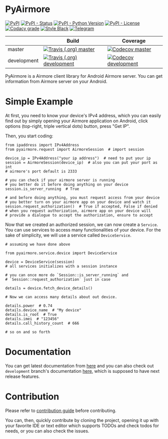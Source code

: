 # PyAirmore

[![PyPI](https://img.shields.io/pypi/v/pyairmore.svg?style=flat-square&logo=python&logoColor=white)][pypi_url]
[![PyPI - Status](https://img.shields.io/pypi/status/pyairmore.svg?style=flat-square)][pypi_url]
[![PyPI - Python Version](https://img.shields.io/pypi/pyversions/pyairmore.svg?style=flat-square&logo=python&logoColor=white)][pypi_url]
[![PyPI - License](https://img.shields.io/pypi/l/pyairmore.svg?style=flat-square)](LICENSE.txt)
[![Codacy grade](https://img.shields.io/codacy/grade/f9dcb968a7cc4804b64ae7e0fac3a5be.svg?logo=codacy&logoColor=white&style=flat-square)](https://www.codacy.com/app/erayerdin/pyairmore?utm_source=github.com&amp;utm_medium=referral&amp;utm_content=erayerdin/pyairmore&amp;utm_campaign=Badge_Grade)
[![Style Black](https://img.shields.io/badge/style-black-black.svg?style=flat-square)](https://black.readthedocs.io/)
[![Telegram](https://img.shields.io/badge/telegram-%40erayerdin-%2332afed.svg?style=flat-square&logo=telegram&logoColor=white)](https://t.me/erayerdin)

[pypi_url]: https://pypi.org/project/pyairmore/

|             | Build | Coverage |
|-------------|-------|----------|
| master      | [![Travis (.org) master](https://img.shields.io/travis/erayerdin/pyairmore/master.svg?style=flat-square&logo=travis&logoColor=white)][travis_url]           | [![Codecov master](https://img.shields.io/codecov/c/github/erayerdin/pyairmore/master.svg?style=flat-square&logo=codecov&logoColor=white)][codecov_url]      |
| development | [![Travis (.org) development](https://img.shields.io/travis/erayerdin/pyairmore/development.svg?style=flat-square&logo=travis&logoColor=white)][travis_url] | [![Codecov development](https://img.shields.io/codecov/c/github/erayerdin/pyairmore/development.svg?style=flat-square&logo=codecov&logoColor=white)][codecov_url] |

[travis_url]: https://travis-ci.org/erayerdin/pyairmore
[codecov_url]: https://codecov.io/gh/erayerdin/pyairmore

PyAirmore is a Airmore client library for Android Airmore server. You can get
information from Airmore server on your Android.

# Simple Example

At first, you need to know your device's IPv4 address, which you can easily
find out by simply opening your Airmore application on Android, click options
(top-right, triple vertical dots) button, press "Get IP".

Then, you start coding:

    from ipaddress import IPv4Address
    from pyairmore.request import AirmoreSession  # import session

    device_ip = IPv4Address("your ip address")  # need to put your ip
    session = AirmoreSession(device_ip)  # also you can put your port as int
    # airmore's port default is 2333

    # you can check if your airmore server is running
    # you better do it before doing anything on your device
    session.is_server_running  # True

    # and before doing anything, you must request access from your device
    # you better turn on your airmore app on your device and watch it
    session.request_authorization()  # True if accepted, False if denied
    # when you request authorization, airmore app on your device will
    # provide a dialogue to accept the authorization, ensure to accept

Now that we created an authorized session, we can  now create a `Service`.
You can use services to access many functionalities of your device. For the
sake of simplicity, we will use a service called `DeviceService`.

    # assuming we have done above

    from pyairmore.service.device import DeviceService

    device = DeviceService(session)
    # all services initializes with a session instance

    # you can once more do `Session::is_server_running` and
    # `Session::request_authorization` just in case

    details = device.fetch_device_details()

    # Now we can access many details about out device.

    details.power  # 0.74
    details.device_name  # "My device"
    details.is_root  # True
    details.imei  # "123456"
    details.call_history_count  # 666

    # so on and so forth

# Documentation

You can get latest documentation from [here](https://pyairmore.readthedocs.io/)
and you can also check out `development` branch's documentation [here](https://pyairmore.readthedocs.io/en/development/),
which is supposed to have next release features.

# Contribution

Please refer to [contribution guide](CONTRIBUTING.md) before contributing.

You can, then, quickly contribute by cloning the project, opening it up with
your favorite IDE or text editor which supports TODOs and check todos for
needs, or you can also check the issues.
